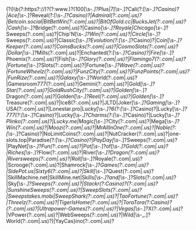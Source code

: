 (?i)\b(?:https?:\/\/)?(?:www\.)?(100[\s\-_\.]?Plus|7[\s\-_\.]?Cali(?:[\s\-_\.]?Casino)?|Ace[\s\-_\.]?Reveal(?:[\s\-_\.]?Casino)?|Admiral(?:\.com|\.us)?|Betcoin\.social|BitBetWin(?:\.com|\.us)?|BitOfGold\.cc|BucksJet(?:\.com|\.us)?|Cash[\s\-_\.]?Bridge(?:\.com|\.us)?|Casino[\s\-_\.]?Royale|Chicago[\s\-_\.]?Sweeps(?:\.com|\.us)?|Chip'N[\s\-_\.]?Win(?:\.com|\.us)?|Circle[\s\-_\.]?Sweeps(?:\.com|\.us)?|Classic[\s\-_\.]?Evolution(?:[\s\-_\.]?Casino)?|Coin[\s\-_\.]?Keeper(?:\.com|\.us)?|CoinsBucks(?:\.com|\.us)?|CosmoSlots(?:\.com|\.us)?|Dollar[\s\-_\.]?Mills(?:\.com|\.us)?|Enchanted(?:[\s\-_\.]?Casino)?|Fire[\s\-_\.]?Phoenix(?:\.com|\.us)?|Fish[\s\-_\.]?Glory(?:\.com|\.us)?|Flamingo7(?:\.com|\.us)?|Fortune[\s\-_\.]?Slots(?:\.com|\.us)?|Fortune[\s\-_\.]?Wave(?:\.com|\.us)?|FortuneWheelz(?:\.com|\.us)?|FunzCity(?:\.com|\.us)?|FunzPoints(?:\.com|\.us)?|FunRize(?:\.com|\.us)?|Galaxy[\s\-_\.]?World(?:\.com|\.us)?|Gamesroom777(?:\.com|\.us)?|Gemini(?:\.com|\.us)?|Gold[\s\-_\.]?Star(?:\.com|\.us)?|GoldRushCity(?:\.com|\.us)?|Golden[\s\-_\.]?Dragon(?:\.com|\.us)?|Golden[\s\-_\.]?Reel(?:\.com|\.us)?|Golden[\s\-_\.]?Treasure(?:\.com|\.us)?|Ice8(?:\.com|\.us)?|JLTD|Joker[\s\-_\.]?Gaming[\s\-_\.]?USA(?:\.com|\.us)?|Lonestar\.pro|Lucky[\s\-_\.]?6(?:[\s\-_\.]?Casino)?|Lucky[\s\-_\.]?777(?:[\s\-_\.]?Casino)?|Lucky[\s\-_\.]?Charms(?:[\s\-_\.]?Casino)?|Lucky[\s\-_\.]?Plinko(?:\.com|\.us)?|Lucky\.me|Magic[\s\-_\.]?City(?:\.com|\.us)?|Mega[\s\-_\.]?Win(?:\.com|\.us)?|Moozi(?:\.com|\.us)?|MrAllInOne(?:\.com|\.us)?|Noble(?:[\s\-_\.]?Casino)?|NoLimitCoins(?:\.com|\.us)?|NutCracker(?:\.com|\.us)?|one-slots\.top|Paradise(?:[\s\-_\.]?Casino)?|PayDay[\s\-_\.]?Sweeps(?:\.com|\.us)?|PlayNet[\s\-_\.]?Fun(?:\.com|\.us)?|Pot[\s\-_\.]?of[\s\-_\.]?Gold(?:\.com|\.us)?|Riches[\s\-_\.]?Flow(?:\.com|\.us)?|River[\s\-_\.]?Dragon(?:\.com|\.us)?|Riversweeps(?:\.com|\.us)?|Roll[\s\-_\.]?Royale(?:\.com|\.us)?|Scrooge(?:\.com|\.us)?|Shamrock[\s\-_\.]?Games(?:\.com|\.us)?|SidePot\.us|Sixty6(?:\.com|\.us)?|Skill[\s\-_\.]?Quest(?:\.com|\.us)?|SkillMachine\.net|SkillMine\.net|Skills[\s\-_\.]?and[\s\-_\.]?Slots(?:\.com|\.us)?|Sky[\s\-_\.]?Sweeps(?:\.com|\.us)?|Stackr(?:Casino)?(?:\.com|\.us)?|SunshineSweeps(?:\.com|\.us)?|SweepSlots(?:\.com|\.us)?|Sweepstakes\.mobi|SweepShark(?:\.com|\.us)?|TaoFortune(?:\.com|\.us)?|Threelz(?:\.com|\.us)?|TigerIsHome(?:\.com|\.us)?|ToraTora(?:Casino)?(?:\.com|\.us)?|Ultrapower-Games(?:\.com|\.us)?|Vegas[\s\-_\.]?X(?:\.com|\.us)?|VPower(?:\.com|\.us)?|WebSweeps(?:\.com|\.us)?|Wild[\s\-_\.]?World(?:\.com|\.us)?)|YayCas}ino(?:\.com|\.us)?